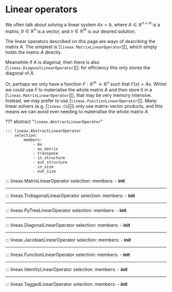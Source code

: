 # Linear operators

We often talk about solving a linear system $Ax = b$, where $A \in \mathbb{R}^{n \times m}$ is a matrix, $b \in \mathbb{R}^n$ is a vector, and $x \in \mathbb{R}^m$ is our desired solution.

The linear operators described on this page are ways of describing the matrix $A$. The simplest is [`lineax.MatrixLinearOperator`][], which simply holds the matrix $A$ directly.

Meanwhile if $A$ is diagonal, then there is also [`lineax.DiagonalLinearOperator`][]: for efficiency this only stores the diagonal of $A$.

Or, perhaps we only have a function $F : \mathbb{R}^m \to \mathbb{R}^n$ such that $F(x) = Ax$. Whilst we could use $F$ to materialise the whole matrix $A$ and then store it in a [`lineax.MatrixLinearOperator`][], that may be very memory intensive. Instead, we may prefer to use [`lineax.FunctionLinearOperator`][]. Many linear solvers (e.g. [`lineax.CG`][]) only use matrix-vector products, and this means we can avoid ever needing to materialise the whole matrix $A$.

??? abstract "`lineax.AbstractLinearOperator`"

    ::: lineax.AbstractLinearOperator
        selection:
            members:
                - mv
                - as_matrix
                - transpose
                - in_structure
                - out_structure
                - in_size
                - out_size

::: lineax.MatrixLinearOperator
    selection:
        members:
            - __init__

---

::: lineax.TridiagonalLinearOperator
    selection:
        members:
            - __init__

---

::: lineax.PyTreeLinearOperator
    selection:
        members:
            - __init__

---

::: lineax.DiagonalLinearOperator
    selection: 
        members: 
            - __init__

---

::: lineax.JacobianLinearOperator
    selection:
        members:
            - __init__

---

::: lineax.FunctionLinearOperator
    selection:
        members:
            - __init__

---

::: lineax.IdentityLinearOperator
    selection:
        members:
            - __init__

---

::: lineax.TaggedLinearOperator
    selection:
        members:
            - __init__
